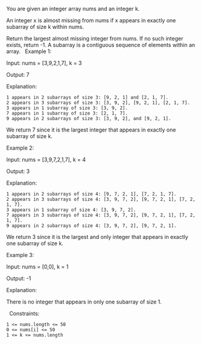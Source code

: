 You are given an integer array nums and an integer k.

An integer x is almost missing from nums if x appears in exactly one subarray of size k within nums.

Return the largest almost missing integer from nums. If no such integer exists, return -1.
A subarray is a contiguous sequence of elements within an array.
 
Example 1:


Input: nums = [3,9,2,1,7], k = 3

Output: 7

Explanation:


	1 appears in 2 subarrays of size 3: [9, 2, 1] and [2, 1, 7].
	2 appears in 3 subarrays of size 3: [3, 9, 2], [9, 2, 1], [2, 1, 7].
	3 appears in 1 subarray of size 3: [3, 9, 2].
	7 appears in 1 subarray of size 3: [2, 1, 7].
	9 appears in 2 subarrays of size 3: [3, 9, 2], and [9, 2, 1].


We return 7 since it is the largest integer that appears in exactly one subarray of size k.


Example 2:


Input: nums = [3,9,7,2,1,7], k = 4

Output: 3

Explanation:


	1 appears in 2 subarrays of size 4: [9, 7, 2, 1], [7, 2, 1, 7].
	2 appears in 3 subarrays of size 4: [3, 9, 7, 2], [9, 7, 2, 1], [7, 2, 1, 7].
	3 appears in 1 subarray of size 4: [3, 9, 7, 2].
	7 appears in 3 subarrays of size 4: [3, 9, 7, 2], [9, 7, 2, 1], [7, 2, 1, 7].
	9 appears in 2 subarrays of size 4: [3, 9, 7, 2], [9, 7, 2, 1].


We return 3 since it is the largest and only integer that appears in exactly one subarray of size k.


Example 3:


Input: nums = [0,0], k = 1

Output: -1

Explanation:

There is no integer that appears in only one subarray of size 1.


 
Constraints:


	1 <= nums.length <= 50
	0 <= nums[i] <= 50
	1 <= k <= nums.length

